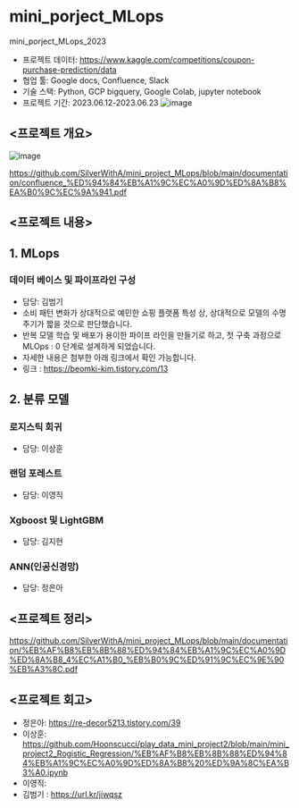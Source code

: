 # mini_porject_MLops
mini_porject_MLops_2023


* 프로젝트 데이터: https://www.kaggle.com/competitions/coupon-purchase-prediction/data
* 협업 툴: Google docs, Confluence, Slack
* 기술 스택: Python, GCP bigquery, Google Colab, jupyter notebook
* 프로젝트 기간: 2023.06.12-2023.06.23
![image](https://github.com/SilverWithA/mini_project_MLops/assets/92441328/21d2fc21-bc00-4477-b289-ead8eaf29c1b)




## <프로젝트 개요>
![image](https://github.com/SilverWithA/mini_project_MLops/assets/92441328/9defd77a-47bb-4539-a6d7-9f9d4af31460)

https://github.com/SilverWithA/mini_project_MLops/blob/main/documentation/confluence_%ED%94%84%EB%A1%9C%EC%A0%9D%ED%8A%B8%EA%B0%9C%EC%9A%941.pdf




## <프로젝트 내용>
## 1. MLops
### 데이터 베이스 및 파이프라인 구성
- 담당: 김범기
- 소비 패턴 변화가 상대적으로 예민한 쇼핑 플랫폼 특성 상, 상대적으로 모델의 수명 주기가 짧을 것으로 판단했습니다.
- 반복 모델 학습 및 배포가 용이한 파이프 라인을 만들기로 하고, 첫 구축 과정으로 MLOps : 0 단계로 설계하게 되었습니다.
- 자세한 내용은 첨부한 아래 링크에서 확인 가능합니다.
- 링크 : https://beomki-kim.tistory.com/13
  
## 2. 분류 모델
### 로지스틱 회귀
- 담당: 이상훈
  
### 랜덤 포레스트
- 담당: 이영직
### Xgboost 및 LightGBM
- 담당: 김지현

### ANN(인공신경망)
- 담당: 정은아


## <프로젝트 정리>

https://github.com/SilverWithA/mini_project_MLops/blob/main/documentation/%EB%AF%B8%EB%8B%88%ED%94%84%EB%A1%9C%EC%A0%9D%ED%8A%B8_4%EC%A1%B0_%EB%B0%9C%ED%91%9C%EC%9E%90%EB%A3%8C.pdf

## <프로젝트 회고>

* 정은아: https://re-decor5213.tistory.com/39
* 이상훈:
https://github.com/Hoonscucci/play_data_mini_project2/blob/main/mini_project2_Rogistic_Regression/%EB%AF%B8%EB%8B%88%ED%94%84%EB%A1%9C%EC%A0%9D%ED%8A%B8%20%ED%9A%8C%EA%B3%A0.ipynb
* 이영직:
* 김범기 : https://url.kr/jiwqsz
